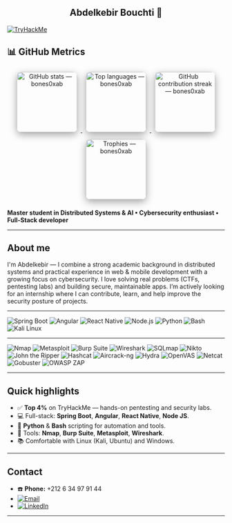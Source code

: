 <h2 align="center">Abdelkebir Bouchti 👋</h2>


[![TryHackMe](https://tryhackme.com/api/v2/badges/public-profile?userPublicId=2293298)](https://tryhackme.com/p/abdlkbir.dacosta)


## 📊 GitHub Metrics

<p align="center">

  <!-- GitHub stats (link) -->
  <a href="https://github.com/bones0xab" target="_blank" rel="noopener">
    <img src="https://github-readme-stats.vercel.app/api?username=bones0xab&show_icons=true&count_private=true&theme=dark"
         alt="GitHub stats — bones0xab"
         height="140"
         style="margin:8px;border-radius:10px;box-shadow:0 6px 18px rgba(0,0,0,0.35);" />
  </a>

  <!-- Top languages (link) -->
  <a href="https://github.com/bones0xab" target="_blank" rel="noopener">
    <img src="https://github-readme-stats.vercel.app/api/top-langs/?username=bones0xab&layout=compact&theme=dark"
         alt="Top languages — bones0xab"
         height="140"
         style="margin:8px;border-radius:10px;box-shadow:0 6px 18px rgba(0,0,0,0.35);" />
  </a>

  <!-- Streak (link) -->
  <a href="https://github.com/bones0xab" target="_blank" rel="noopener">
    <img src="https://github-readme-streak-stats.herokuapp.com/?user=bones0xab&theme=dark"
         alt="GitHub contribution streak — bones0xab"
         height="140"
         style="margin:8px;border-radius:10px;box-shadow:0 6px 18px rgba(0,0,0,0.35);" />
  </a>

  <!-- Trophy (link) -->
  <a href="https://github.com/bones0xab" target="_blank" rel="noopener">
    <img src="https://github-profile-trophy.vercel.app/?username=bones0xab&theme=flat"
         alt="Trophies — bones0xab"
         height="140"
         style="margin:8px;border-radius:10px;box-shadow:0 6px 18px rgba(0,0,0,0.35);" />
  </a>

</p>




**Master student in Distributed Systems & AI • Cybersecurity enthusiast • Full-Stack developer**

---

## About me
I'm Abdelkebir — I combine a strong academic background in distributed systems and practical experience in web & mobile development with a growing focus on cybersecurity. I love solving real problems (CTFs, pentesting labs) and building secure, maintainable apps. I’m actively looking for an internship where I can contribute, learn, and help improve the security posture of projects. 

---

![Spring Boot](https://img.shields.io/badge/Spring%20Boot-6DB33F?style=for-the-badge&logo=spring&logoColor=white)
![Angular](https://img.shields.io/badge/Angular-DD0031?style=for-the-badge&logo=angular&logoColor=white)
![React Native](https://img.shields.io/badge/React%20Native-61DAFB?style=for-the-badge&logo=react&logoColor=white)
![Node.js](https://img.shields.io/badge/Node.js-339933?style=for-the-badge&logo=node.js&logoColor=white)
![Python](https://img.shields.io/badge/Python-3776AB?style=for-the-badge&logo=python&logoColor=white)
![Bash](https://img.shields.io/badge/Bash-shell-121011?style=for-the-badge&logo=gnu-bash&logoColor=white)
![Kali Linux](https://img.shields.io/badge/Kali-Linux-557CFF?style=for-the-badge&logo=kali&logoColor=white)


---

![Nmap](https://img.shields.io/badge/Nmap-Scan-5CDB95?style=for-the-badge)
![Metasploit](https://img.shields.io/badge/Metasploit-Exploit-FF6B6B?style=for-the-badge)
![Burp Suite](https://img.shields.io/badge/Burp%20Suite-Proxy-FFB86B?style=for-the-badge)
![Wireshark](https://img.shields.io/badge/Wireshark-Sniffing-4D96FF?style=for-the-badge)
![SQLmap](https://img.shields.io/badge/SQLmap-SQLi-7C4DFF?style=for-the-badge)
![Nikto](https://img.shields.io/badge/Nikto-Scanner-FF7AB6?style=for-the-badge)
![John the Ripper](https://img.shields.io/badge/John%20The%20Ripper-Crack-FFD93D?style=for-the-badge)
![Hashcat](https://img.shields.io/badge/Hashcat-GPU-C18CFF?style=for-the-badge)
![Aircrack-ng](https://img.shields.io/badge/Aircrack--ng-WiFi-00C2A8?style=for-the-badge)
![Hydra](https://img.shields.io/badge/Hydra-Bruteforce-FF5E5E?style=for-the-badge)
![OpenVAS](https://img.shields.io/badge/OpenVAS-Scanner-6EE7B7?style=for-the-badge)
![Netcat](https://img.shields.io/badge/Netcat-Reverse-8A8A8A?style=for-the-badge)
![Gobuster](https://img.shields.io/badge/Gobuster-Dirbuster-6FFFB0?style=for-the-badge)
![OWASP ZAP](https://img.shields.io/badge/OWASP%20ZAP-Fuzzer-FF9F1C?style=for-the-badge)

---

## Quick highlights
- ✅ **Top 4%** on TryHackMe — hands-on pentesting and security labs.  
- 💻 Full-stack: **Spring Boot**, **Angular**, **React Native**, **Node JS**.  
- 🐍 **Python** & **Bash** scripting for automation and tools.  
- 🔧 Tools: **Nmap**, **Burp Suite**, **Metasploit**, **Wireshark**.  
- 📚 Comfortable with Linux (Kali, Ubuntu) and Windows.

---

## Contact
- ☎️ **Phone:** +212 6 34 97 91 44
- [![Email](https://img.shields.io/badge/Email-bouchtiabdelkebir@gmail.com-D14836?style=for-the-badge&logo=gmail&logoColor=white)](mailto:bouchtiabdelkebir@gmail.com)
- [![LinkedIn](https://img.shields.io/badge/LinkedIn-Abdelkebir%20Bouchti-blue?style=for-the-badge&logo=linkedin&logoColor=white)]([https://linkedin.com/in/abdelkebir-bouchti](https://www.linkedin.com/in/abdelkebir-bouchti-3a80ab243/))

  
---
